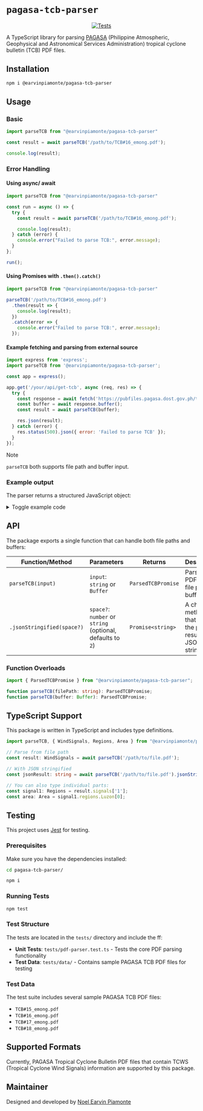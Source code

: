 # `pagasa-tcb-parser`

<p align="center">
  <a href="https://github.com/earvinpiamonte/pagasa-tcb-parser/actions/workflows/tests.yml">
    <img src="https://github.com/earvinpiamonte/pagasa-tcb-parser/actions/workflows/tests.yml/badge.svg" alt="Tests">
  </a>
</p>

A TypeScript library for parsing [PAGASA](https://www.pagasa.dost.gov.ph/) (Philippine Atmospheric, Geophysical and Astronomical Services Administration) tropical cyclone bulletin (TCB) PDF files.

## Installation

```bash
npm i @earvinpiamonte/pagasa-tcb-parser
```

## Usage

### Basic

```javascript
import parseTCB from "@earvinpiamonte/pagasa-tcb-parser"

const result = await parseTCB('/path/to/TCB#16_emong.pdf');

console.log(result);
```

### Error Handling

#### Using async/ await

```javascript
import parseTCB from "@earvinpiamonte/pagasa-tcb-parser"

const run = async () => {
  try {
    const result = await parseTCB('/path/to/TCB#16_emong.pdf');

    console.log(result);
  } catch (error) {
    console.error("Failed to parse TCB:", error.message);
  }
};

run();
```

#### Using Promises with `.then().catch()`

```javascript
import parseTCB from "@earvinpiamonte/pagasa-tcb-parser"

parseTCB('/path/to/TCB#16_emong.pdf')
  .then(result => {
    console.log(result);
  })
  .catch(error => {
    console.error("Failed to parse TCB:", error.message);
  });
```

#### Example fetching and parsing from external source

```javascript
import express from 'express';
import parseTCB from '@earvinpiamonte/pagasa-tcb-parser';

const app = express();

app.get('/your/api/get-tcb', async (req, res) => {
  try {
    const response = await fetch('https://pubfiles.pagasa.dost.gov.ph/tamss/weather/bulletin/TCB%2316_emong.pdf');
    const buffer = await response.buffer();
    const result = await parseTCB(buffer);

    res.json(result);
  } catch (error) {
    res.status(500).json({ error: 'Failed to parse TCB' });
  }
});
```

> [!NOTE]
> `parseTCB` both supports file path and buffer input.

### Example output

The parser returns a structured JavaScript object:

<details>
<summary>Toggle example code</summary>

```json
{
  "signals": {
    "1": {
      "regions": {
        "Luzon": [
          {
            "name": "Ilocos Norte",
            "parts": [
              "rest"
            ]
          },
          {
            "name": "Ilocos Sur",
            "parts": [
              "northern"
            ],
            "locals": [
              "Gregorio del Pilar",
              "Magsingal",
              "San Esteban",
              "Banayoyo",
              "Burgos",
              "City of Candon",
              "Santiago",
              "San Vicente",
              "Santa Catalina",
              "Lidlidda",
              "Nagbukel",
              "Sinait",
              "Sigay",
              "San Ildefonso",
              "Galimuyod",
              "Quirino",
              "City of Vigan",
              "San Emilio",
              "Cabugao",
              "Caoayan",
              "San Juan",
              "Santa",
              "Bantay",
              "Santo Domingo",
              "Santa Maria",
              "Narvacan",
              "Salcedo",
              "Cervantes"
            ]
          },
          {
            "name": "Abra"
          },
          {
            "name": "Apayao",
            "parts": [
              "rest"
            ]
          },
          {
            "name": "Kalinga"
          },
          {
            "name": "Mountain Province"
          },
          {
            "name": "Cagayan",
            "parts": [
              "rest",
              "mainland"
            ]
          },
          {
            "name": "Isabela",
            "parts": [
              "northern"
            ],
            "locals": [
              "Quirino",
              "Mallig",
              "Quezon",
              "Delfin Albano",
              "Tumauini",
              "Maconacon",
              "San Pablo",
              "Santa Maria",
              "Cabagan",
              "Santo Tomas",
              "Roxas",
              "San Manuel"
            ]
          }
        ],
        "Visayas": [],
        "Mindanao": []
      }
    },
    "2": {
      "regions": {
        "Luzon": [
          {
            "name": "Ilocos Norte",
            "parts": [
              "northern"
            ],
            "locals": [
              "Dumalneg",
              "Pagudpud",
              "Adams",
              "Burgos",
              "Bangui"
            ]
          },
          {
            "name": "Apayao",
            "parts": [
              "northern"
            ],
            "locals": [
              "Calanasan",
              "Luna",
              "Santa Marcela"
            ]
          },
          {
            "name": "Batanes"
          },
          {
            "name": "Babuyan Islands"
          },
          {
            "name": "Cagayan",
            "parts": [
              "northwestern",
              "mainland"
            ],
            "locals": [
              "Camalaniugan",
              "Buguey",
              "Aparri",
              "Allacapan",
              "Ballesteros",
              "Abulug",
              "Pamplona",
              "Claveria",
              "Sanchez-Mira",
              "Santa Praxedes"
            ]
          }
        ],
        "Visayas": [],
        "Mindanao": []
      }
    }
  }
}
```

</details>

## API

The package exports a single function that can handle both file paths and buffers:

| Function/Method | Parameters | Returns | Description |
|-----------------|------------|---------|-------------|
| `parseTCB(input)` | `input`: `string` or `Buffer` | `ParsedTCBPromise` | Parses a PDF from a file path or buffer. |
| `.jsonStringified(space?)` | `space?`: `number` or `string` (optional, defaults to `2`) | `Promise<string>` | A chainable method that returns the parsed result as a JSON string. |

### Function Overloads

```typescript
import { ParsedTCBPromise } from "@earvinpiamonte/pagasa-tcb-parser";

function parseTCB(filePath: string): ParsedTCBPromise;
function parseTCB(buffer: Buffer): ParsedTCBPromise;
```

## TypeScript Support

This package is written in TypeScript and includes type definitions.

```typescript
import parseTCB, { WindSignals, Regions, Area } from "@earvinpiamonte/pagasa-tcb-parser";

// Parse from file path
const result: WindSignals = await parseTCB('/path/to/file.pdf');

// With JSON stringified
const jsonResult: string = await parseTCB('/path/to/file.pdf').jsonStringified();

// You can also type individual parts:
const signal1: Regions = result.signals['1'];
const area: Area = signal1.regions.Luzon[0];
```

## Testing

This project uses [Jest](https://jestjs.io) for testing.

### Prerequisites

Make sure you have the dependencies installed:

```bash
cd pagasa-tcb-parser/
```

```bash
npm i
```

### Running Tests

```bash
npm test
```

### Test Structure

The tests are located in the `tests/` directory and include the ff:

- **Unit Tests**: `tests/pdf-parser.test.ts` - Tests the core PDF parsing functionality
- **Test Data**: `tests/data/` - Contains sample PAGASA TCB PDF files for testing

### Test Data

The test suite includes several sample PAGASA TCB PDF files:
- `TCB#15_emong.pdf`
- `TCB#16_emong.pdf`
- `TCB#17_emong.pdf`
- `TCB#18_emong.pdf`

## Supported Formats

Currently, PAGASA Tropical Cyclone Bulletin PDF files that contain TCWS (Tropical Cyclone Wind Signals) information are supported by this package.

## Maintainer

Designed and developed by [Noel Earvin Piamonte](https://earv.in)
